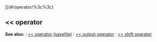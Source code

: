 []{#/operator/%3c%3c}
  ## \<\< operator
  **See also:**
  :   [\<\< operator (savefile)](ref/savefile/operator/%3c%3c)
  :   [\<\< output operator](ref/operator/%3c%3c/output)
  :   [\<\< shift operator](ref/operator/%3c%3c/shift)